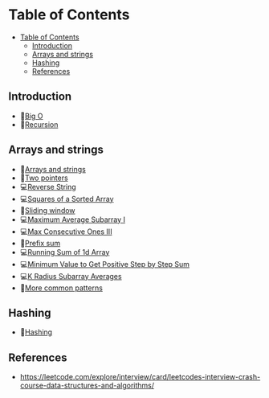 # Table of Contents
- [Table of Contents](#table-of-contents)
  - [Introduction](#introduction)
  - [Arrays and strings](#arrays-and-strings)
  - [Hashing](#hashing)
  - [References](#references)

## Introduction

- 📝[Big O](leetcode/Introduction/Big-O.md)
- 📝[Recursion](leetcode/Introduction/Recursion.md)

## Arrays and strings
- 📝[Arrays and strings](leetcode/Arrays-and-strings/Arrays-and-strings.md)
- 📝[Two pointers](leetcode/Arrays-and-strings/Two-pointers.md)
- 💻[Reverse String](leetcode/Arrays-and-strings/Reverse-String.md)
- 💻[Squares of a Sorted Array](leetcode/Arrays-and-strings/Squares-of-a-Sorted-Array.md)
- 📝[Sliding window](leetcode/Arrays-and-strings/Sliding-window.md)
- 💻[Maximum Average Subarray I](leetcode/Arrays-and-strings/Maximum-Average-Subarray-I.md)
- 💻[Max Consecutive Ones III](leetcode/Arrays-and-strings/Max-Consecutive-Ones-III.md) 
- 📝[Prefix sum](leetcode/Arrays-and-strings/Prefix-sum.md)
- 💻[Running Sum of 1d Array](leetcode/Arrays-and-strings/Running-Sum-of-1d-Array.md)
- 💻[Minimum Value to Get Positive Step by Step Sum](leetcode/Arrays-and-strings/Minimum-Value-to-Get-Positive-Step-by-Step-Sum.md)
- 💻[K Radius Subarray Averages](leetcode/Arrays-and-strings/K-Radius-Subarray-Averages.md)
- 📝[More common patterns](leetcode/Arrays-and-strings/More-common-patterns.md)

## Hashing

- 📝[Hashing](leetcode/Hashing/Hashing.md)

## References
- https://leetcode.com/explore/interview/card/leetcodes-interview-crash-course-data-structures-and-algorithms/